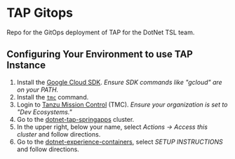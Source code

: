 # TAP Gitops

Repo for the GitOps deployment of TAP for the DotNet TSL team.

## Configuring Your Environment to use TAP Instance

1. Install the [Google Cloud SDK](https://cloud.google.com/sdk/).  _Ensure SDK commands like "gcloud" are on your PATH._
1. Install the [`tmc`](https://devecosystems.tmc.cloud.vmware.com/automation/cli) command.
1. Login to [Tanzu Mission Control](https://devecosystems.tmc.cloud.vmware.com/) (TMC). _Ensure your organization is set to "Dev Ecosystems."_
1. Go to the [dotnet-tap-springapps](https://devecosystems.tmc.cloud.vmware.com/clusters/dotnet-tap-springapps/attached/attached/overview) cluster.
1. In the upper right, below your name, select *Actions -> Access this cluster* and follow directions.
1. Go to the [dotnet-experience-containers](https://console.cloud.google.com/artifacts/docker/dotnet-developer-experience/us-central1/dotnet-experience-containers?project=dotnet-developer-experience), select _SETUP INSTRUCTIONS_ and follow directions.
